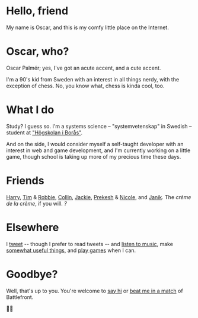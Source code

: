 # Hello, friend

My name is Oscar, and this is my comfy little place on the Internet.

# Oscar, who?

Oscar Palm&eacute;r; yes, I've got an acute accent, and a cute accent.

I'm a 90's kid from Sweden with an interest in all things nerdy, with the exception of chess. No, you know what, chess is kinda cool, too.

# What I do

Study? I guess so. I'm a systems science – "systemvetenskap" in Swedish – student at ["H&ouml;gskolan i Bor&aring;s"](//hb.se).

And on the side, I would consider myself a self-taught developer with an interest in web and game development, and I'm currently working on a little game, though school is taking up more of my precious time these days.

# Friends

[Harry](//harryharrison.co), [Tim](//tmdvs.me) &amp; [Robbie](//robbiepearce.com), [Collin](//syropia.net), [Jackie](//cargocollective.com/jackiesaik), [Prekesh](//dribbble.com/prekesh) &amp; [Nicole](//dribbble.com/nickles), and [Janik](//kinaj.com). The <i lang="fr">crème de la crème</i>, if you will. <i class="what" title="Oh, feeling left out? Let me know on Twitter :)">?</i>

# Elsewhere

I [tweet](//twitter.com/ohpalmer) -- though I prefer to read tweets -- and [listen to music](//last.fm/user/Denkyuu), make [somewhat useful things](//github.com/oscarpalmer), and [play games](//psnprofiles.com/queo) when I can.

# Goodbye?

Well, that's up to you. You're welcome to [say hi](//twitter.com/ohpalmer) or [beat me in a match](//psnprofiles.com/queo) of Battlefront.

<p><span class="emoji">✌🏼</span></p>